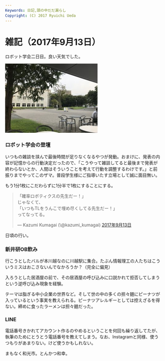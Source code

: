 ```yaml
---
Keywords: 日記,頭の中だだ漏らし
Copyright: (C) 2017 Ryuichi Ueda
---
```


# 雑記（2017年9月13日）
ロボット学会二日目。良い天気でした。

<a href="IMG_8728.jpg"><img src="IMG_8728-300x225.jpg" alt="" width="300" height="225" class="aligncenter size-medium wp-image-10412" /></a>

<h3>ロボット学会の登壇</h3>

いつもの雑談を挟んで最後時間が足りなくなるやつが発動。おまけに、発表の内容が記憶からの行動決定だったので、「こうやって雑談してると最後まで発表が終わらないとか、人間はそういうことを考えて行動を調整するわけです。」と前振りまでやってこのザマ。普段学生様にご指導いたす立場として誠に面目無い。


もう1分1枚にこだわらずに1分半で1枚にすることにする。


<blockquote class="twitter-tweet" data-lang="ja"><p lang="ja" dir="ltr">「確率ロボティクスの先生だー！」<br>じゃなくて、<br>「いつもTLをうんこで埋め尽くしてる先生だー！」<br>ってなってる。</p>&mdash; Kazumi Kumagai (\@kazumi_kumagai) <a href="https://twitter.com/kazumi_kumagai/status/907811415313997824">2017年9月13日</a></blockquote> <script async src="//platform.twitter.com/widgets.js" charset="utf-8"></script>

日頃の行い。

<h3>新井研OB飲み</h3>

行こうとしたバルが本川越なのに川越駅に集合。たぶん情報理工の人たちはこういうミスはおこさないんでなかろうか？（完全に偏見）

入ろうとした居酒屋の前で、その居酒屋の呼び込みに口説かれて拒否してしまうという逆呼び込み現象を経験。

テーマは脂ぎる中小企業の世界など。そして世の中の多くの担々麺にピーナツが入っているという事実を教えられる。ピーナツアレルギーとしては控えざるを得ない。締めに食ったラーメンは担々麺だった。

<h3>LINE</h3>

電話番号きかれてアカウント作るのやめるということを何回も繰り返してたが、執筆のためにとうとう電話番号を教えてしまう。なお、Instagramと同様、使うつもりがあまりない。けど使うかもしれない。


まもなく和光市。とんかつ和幸。
